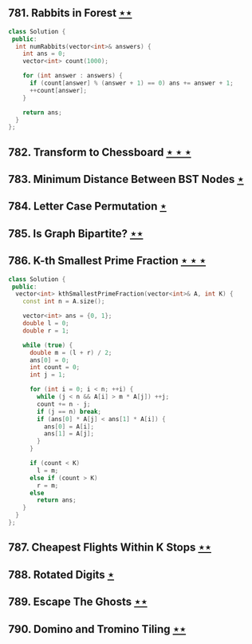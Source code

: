 ## 781. Rabbits in Forest [$\star\star$](https://leetcode.com/problems/rabbits-in-forest)

```cpp
class Solution {
 public:
  int numRabbits(vector<int>& answers) {
    int ans = 0;
    vector<int> count(1000);

    for (int answer : answers) {
      if (count[answer] % (answer + 1) == 0) ans += answer + 1;
      ++count[answer];
    }

    return ans;
  }
};
```

## 782. Transform to Chessboard [$\star\star\star$](https://leetcode.com/problems/transform-to-chessboard)

## 783. Minimum Distance Between BST Nodes [$\star$](https://leetcode.com/problems/minimum-distance-between-bst-nodes)

## 784. Letter Case Permutation [$\star$](https://leetcode.com/problems/letter-case-permutation)

## 785. Is Graph Bipartite? [$\star\star$](https://leetcode.com/problems/is-graph-bipartite)

## 786. K-th Smallest Prime Fraction [$\star\star\star$](https://leetcode.com/problems/k-th-smallest-prime-fraction)

```cpp
class Solution {
 public:
  vector<int> kthSmallestPrimeFraction(vector<int>& A, int K) {
    const int n = A.size();

    vector<int> ans = {0, 1};
    double l = 0;
    double r = 1;

    while (true) {
      double m = (l + r) / 2;
      ans[0] = 0;
      int count = 0;
      int j = 1;

      for (int i = 0; i < n; ++i) {
        while (j < n && A[i] > m * A[j]) ++j;
        count += n - j;
        if (j == n) break;
        if (ans[0] * A[j] < ans[1] * A[i]) {
          ans[0] = A[i];
          ans[1] = A[j];
        }
      }

      if (count < K)
        l = m;
      else if (count > K)
        r = m;
      else
        return ans;
    }
  }
};
```

## 787. Cheapest Flights Within K Stops [$\star\star$](https://leetcode.com/problems/cheapest-flights-within-k-stops)

## 788. Rotated Digits [$\star$](https://leetcode.com/problems/rotated-digits)

## 789. Escape The Ghosts [$\star\star$](https://leetcode.com/problems/escape-the-ghosts)

## 790. Domino and Tromino Tiling [$\star\star$](https://leetcode.com/problems/domino-and-tromino-tiling)
